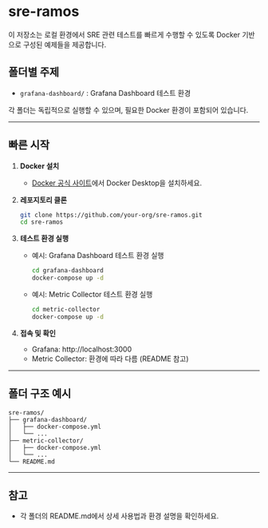 # sre-ramos
이 저장소는 로컬 환경에서 SRE 관련 테스트를 빠르게 수행할 수 있도록 Docker 기반으로 구성된 예제들을 제공합니다.

## 폴더별 주제
- `grafana-dashboard/` : Grafana Dashboard 테스트 환경

각 폴더는 독립적으로 실행할 수 있으며, 필요한 Docker 환경이 포함되어 있습니다.

---

## 빠른 시작

1. **Docker 설치**
	- [Docker 공식 사이트](https://www.docker.com/)에서 Docker Desktop을 설치하세요.

2. **레포지토리 클론**
	```bash
	git clone https://github.com/your-org/sre-ramos.git
	cd sre-ramos
	```

3. **테스트 환경 실행**
	- 예시: Grafana Dashboard 테스트 환경 실행
	  ```bash
	  cd grafana-dashboard
	  docker-compose up -d
	  ```
	- 예시: Metric Collector 테스트 환경 실행
	  ```bash
	  cd metric-collector
	  docker-compose up -d
	  ```

4. **접속 및 확인**
	- Grafana: http://localhost:3000
	- Metric Collector: 환경에 따라 다름 (README 참고)

---

## 폴더 구조 예시

```
sre-ramos/
├── grafana-dashboard/
│   ├── docker-compose.yml
│   └── ...
├── metric-collector/
│   ├── docker-compose.yml
│   └── ...
└── README.md
```

---

## 참고

- 각 폴더의 README.md에서 상세 사용법과 환경 설명을 확인하세요.